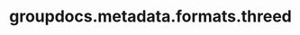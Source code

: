﻿---
title: groupdocs.metadata.formats.threed
second_title: GroupDocs.Metadata for Python via .NET API References
description: 
type: docs
url: /python-net/groupdocs.metadata.formats.threed/
is_root: false
weight: 10
---



